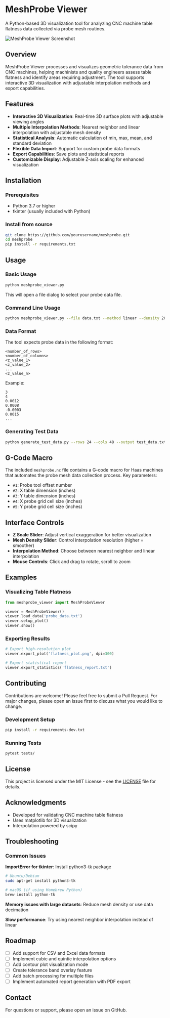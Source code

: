 # MeshProbe Viewer

A Python-based 3D visualization tool for analyzing CNC machine table flatness data collected via probe mesh routines.

![MeshProbe Viewer Screenshot](docs/images/screenshot.png)

## Overview

MeshProbe Viewer processes and visualizes geometric tolerance data from CNC machines, helping machinists and quality engineers assess table flatness and identify areas requiring adjustment. The tool supports interactive 3D visualization with adjustable interpolation methods and export capabilities.

## Features

- **Interactive 3D Visualization**: Real-time 3D surface plots with adjustable viewing angles
- **Multiple Interpolation Methods**: Nearest neighbor and linear interpolation with adjustable mesh density
- **Statistical Analysis**: Automatic calculation of min, max, mean, and standard deviation
- **Flexible Data Import**: Support for custom probe data formats
- **Export Capabilities**: Save plots and statistical reports
- **Customizable Display**: Adjustable Z-axis scaling for enhanced visualization

## Installation

### Prerequisites
- Python 3.7 or higher
- tkinter (usually included with Python)

### Install from source
```bash
git clone https://github.com/yourusername/meshprobe.git
cd meshprobe
pip install -r requirements.txt
```

## Usage

### Basic Usage
```bash
python meshprobe_viewer.py
```
This will open a file dialog to select your probe data file.

### Command Line Usage
```bash
python meshprobe_viewer.py --file data.txt --method linear --density 20
```

### Data Format

The tool expects probe data in the following format:
```
<number_of_rows>
<number_of_columns>
<z_value_1>
<z_value_2>
...
<z_value_n>
```

Example:
```
3
4
0.0012
0.0008
-0.0003
0.0015
...
```

### Generating Test Data
```bash
python generate_test_data.py --rows 24 --cols 48 --output test_data.txt
```

## G-Code Macro

The included `meshprobe.nc` file contains a G-code macro for Haas machines that automates the probe mesh data collection process. Key parameters:

- `#1`: Probe tool offset number
- `#2`: X table dimension (inches)
- `#3`: Y table dimension (inches)
- `#4`: X probe grid cell size (inches)
- `#5`: Y probe grid cell size (inches)

## Interface Controls

- **Z Scale Slider**: Adjust vertical exaggeration for better visualization
- **Mesh Density Slider**: Control interpolation resolution (higher = smoother)
- **Interpolation Method**: Choose between nearest neighbor and linear interpolation
- **Mouse Controls**: Click and drag to rotate, scroll to zoom

## Examples

### Visualizing Table Flatness
```python
from meshprobe_viewer import MeshProbeViewer

viewer = MeshProbeViewer()
viewer.load_data('probe_data.txt')
viewer.setup_plot()
viewer.show()
```

### Exporting Results
```python
# Export high-resolution plot
viewer.export_plot('flatness_plot.png', dpi=300)

# Export statistical report
viewer.export_statistics('flatness_report.txt')
```

## Contributing

Contributions are welcome! Please feel free to submit a Pull Request. For major changes, please open an issue first to discuss what you would like to change.

### Development Setup
```bash
pip install -r requirements-dev.txt
```

### Running Tests
```bash
pytest tests/
```

## License

This project is licensed under the MIT License - see the [LICENSE](LICENSE) file for details.

## Acknowledgments

- Developed for validating CNC machine table flatness
- Uses matplotlib for 3D visualization
- Interpolation powered by scipy

## Troubleshooting

### Common Issues

**ImportError for tkinter**: Install python3-tk package
```bash
# Ubuntu/Debian
sudo apt-get install python3-tk

# macOS (if using Homebrew Python)
brew install python-tk
```

**Memory issues with large datasets**: Reduce mesh density or use data decimation

**Slow performance**: Try using nearest neighbor interpolation instead of linear

## Roadmap

- [ ] Add support for CSV and Excel data formats
- [ ] Implement cubic and quintic interpolation options
- [ ] Add contour plot visualization mode
- [ ] Create tolerance band overlay feature
- [ ] Add batch processing for multiple files
- [ ] Implement automated report generation with PDF export

## Contact

For questions or support, please open an issue on GitHub.
